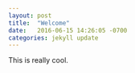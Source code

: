 ```yaml
---
layout: post
title:  "Welcome"
date:   2016-06-15 14:26:05 -0700
categories: jekyll update
---
```


This is really cool.

[jekyll-docs]: http://jekyllrb.com/docs/home
[jekyll-gh]:   https://github.com/jekyll/jekyll
[jekyll-talk]: https://talk.jekyllrb.com/
